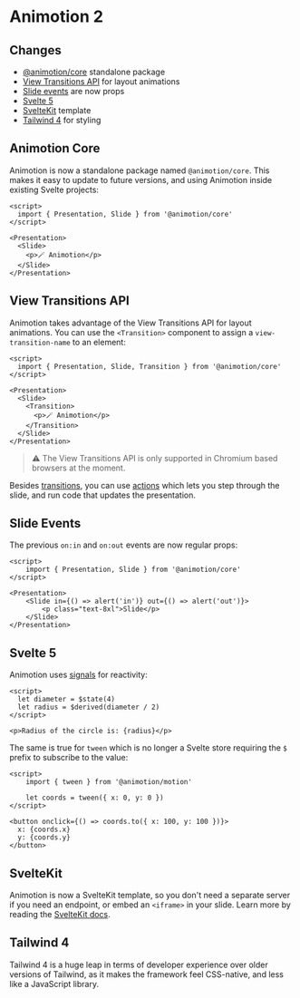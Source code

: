 # Animotion 2

## Changes

- [@animotion/core](https://www.npmjs.com/package/@animotion/core) standalone package
- [View Transitions API](https://developer.chrome.com/docs/web-platform/view-transitions) for layout animations
- [Slide events](slides) are now props
- [Svelte 5](https://svelte-5-preview.vercel.app/)
- [SvelteKit](https://kit.svelte.dev/) template
- [Tailwind 4](https://tailwindcss.com/blog/tailwindcss-v4-alpha) for styling

## Animotion Core

Animotion is now a standalone package named `@animotion/core`. This makes it easy to update to future versions, and using Animotion inside existing Svelte projects:

```svelte
<script>
  import { Presentation, Slide } from '@animotion/core'
</script>

<Presentation>
  <Slide>
    <p>🪄 Animotion</p>
  </Slide>
</Presentation>
```


## View Transitions API

Animotion takes advantage of the View Transitions API for layout animations. You can use the `<Transition>` component to assign a `view-transition-name` to an element: 

```svelte
<script>
  import { Presentation, Slide, Transition } from '@animotion/core'
</script>

<Presentation>
  <Slide>
    <Transition>
      <p>🪄 Animotion</p>
    </Transition>
  </Slide>
</Presentation>
```

> ⚠️ The View Transitions API is only supported in Chromium based browsers at the moment. 

Besides [transitions](/docs/transitions), you can use [actions](/docs/actions) which lets you step through the slide, and run code that updates the presentation.

## Slide Events

The previous `on:in` and `on:out` events are now regular props:

```svelte
<script>
	import { Presentation, Slide } from '@animotion/core'
</script>

<Presentation>
	<Slide in={() => alert('in')} out={() => alert('out')}>
		<p class="text-8xl">Slide</p>
	</Slide>
</Presentation>
```

## Svelte 5

Animotion uses [signals](https://svelte-5-preview.vercel.app/docs/runes) for reactivity:

```svelte
<script>
  let diameter = $state(4)
  let radius = $derived(diameter / 2)
</script>

<p>Radius of the circle is: {radius}</p>
```

The same is true for `tween` which is no longer a Svelte store requiring the `$` prefix to subscribe to the value:

```svelte
<script>
	import { tween } from '@animotion/motion'

	let coords = tween({ x: 0, y: 0 })
</script>

<button onclick={() => coords.to({ x: 100, y: 100 })}>
  x: {coords.x}
  y: {coords.y}
</button>
```

## SvelteKit

Animotion is now a SvelteKit template, so you don't need a separate server if you need an endpoint, or embed an `<iframe>` in your slide. Learn more by reading the [SvelteKit docs](https://kit.svelte.dev/docs/introduction).

## Tailwind 4

Tailwind 4 is a huge leap in terms of developer experience over older versions of Tailwind, as it makes the framework feel CSS-native, and less like a JavaScript library.